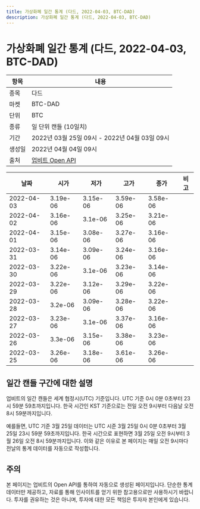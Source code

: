```yaml
---
title: 가상화폐 일간 통계 (다드, 2022-04-03, BTC-DAD)
description: 가상화폐 일간 통계 (다드, 2022-04-03, BTC-DAD)
---
```



가상화폐 일간 통계 (다드, 2022-04-03, BTC-DAD)
===

|항목|내용|
|--|--|
|종목|다드|
|마켓|BTC-DAD|
|단위|BTC|
|종류|일 단위 캔들 (10일치)|
|기간|2022년 03월 25일 09시 - 2022년 04월 03일 09시|
|생성일|2022년 04월 04일 09시|
|출처|[업비트 Open API](https://docs.upbit.com)|


|날짜|시가|저가|고가|종가|비고|
|--|--|--|--|--|--|
|2022-04-03|3.19e-06|3.15e-06|3.59e-06|3.58e-06|    |
|2022-04-02|3.16e-06|3.1e-06|3.25e-06|3.21e-06|    |
|2022-04-01|3.15e-06|3.08e-06|3.27e-06|3.16e-06|    |
|2022-03-31|3.14e-06|3.09e-06|3.24e-06|3.16e-06|    |
|2022-03-30|3.22e-06|3.1e-06|3.23e-06|3.14e-06|    |
|2022-03-29|3.22e-06|3.12e-06|3.29e-06|3.22e-06|    |
|2022-03-28|3.2e-06|3.09e-06|3.28e-06|3.22e-06|    |
|2022-03-27|3.23e-06|3.1e-06|3.37e-06|3.16e-06|    |
|2022-03-26|3.3e-06|3.15e-06|3.38e-06|3.23e-06|    |
|2022-03-25|3.26e-06|3.18e-06|3.61e-06|3.26e-06|    |


일간 캔들 구간에 대한 설명
---


업비트의 일간 캔들은 세계 협정시(UTC) 기준입니다. 
UTC 기준 0시 0분 0초부터 23시 59분 59초까지입니다. 
한국 시간인 KST 기준으로는 전일 오전 9시부터 다음날 오전 8시 59분까지입니다. 


예를들면, UTC 기준 3월 25일 데이터는 UTC 시준 3월 25일 0시 0분 0초부터 3월 25일 23시 59분 59초까지입니다. 
한국 시간으로 표현하면 3월 25일 오전 9시부터 3월 26일 오전 8시 59분까지입니다. 
이와 같은 이유로 본 페이지는 매일 오전 9시마다 전날의 통계 데이터를 자동으로 작성합니다. 


주의
---


본 페이지는 업비트의 Open API를 통하여 자동으로 생성된 페이지입니다. 
단순한 통계 데이터만 제공하고, 자료를 통해 인사이트를 얻기 위한 참고용으로만 사용하시기 바랍니다. 
투자를 권유하는 것은 아니며, 투자에 대한 모든 책임은 투자자 본인에게 있습니다. 
